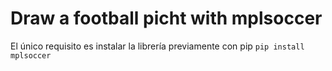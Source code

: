 # Draw a football picht with mplsoccer

El único requisito es instalar la librería previamente con pip 
``pip install mplsoccer``
